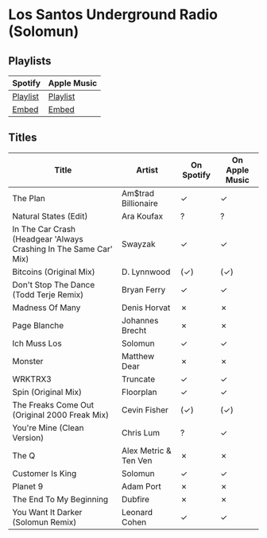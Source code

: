 # Los Santos Underground Radio (Solomun)

## Playlists

| Spotify                                                                                     | Apple Music  |
| ------------------------------------------------------------------------------------------- | ------------ |
| [Playlist](https://open.spotify.com/user/marauderxtreme/playlist/6YZJnIXDOHyY0eu6PEFLUQ)    | [Playlist](https://itunes.apple.com/de/playlist/gta-v-los-santos-underground-radio/pl.u-844jTa7v13e) |
| [Embed](https://open.spotify.com/embed/user/marauderxtreme/playlist/6YZJnIXDOHyY0eu6PEFLUQ) | [Embed](https://embed.music.apple.com/de/playlist/gta-v-los-santos-underground-radio/pl.u-844jTa7v13e?app=music)    |

## Titles

| Title                                                             | Artist                | On Spotify | On Apple Music |
| ----------------------------------------------------------------- | --------------------- | ---------- | -------------- |
| The Plan                                                          | Am$trad Billionaire   | ✓          | ✓
| Natural States (Edit)                                             | Ara Koufax            | ?          | ?
| In The Car Crash (Headgear 'Always Crashing In The Same Car' Mix) | Swayzak               | ✓          | ✓
| Bitcoins (Original Mix)                                           | D. Lynnwood           | (✓)        | (✓)
| Don't Stop The Dance (Todd Terje Remix)                           | Bryan Ferry           | ✓          | ✓
| Madness Of Many                                                   | Denis Horvat          | ✗          | ✗
| Page Blanche                                                      | Johannes Brecht       | ✗          | ✗
| Ich Muss Los                                                      | Solomun               | ✓          | ✓
| Monster                                                           | Matthew Dear          | ✗          | ✗
| WRKTRX3                                                           | Truncate              | ✓          | ✓
| Spin (Original Mix)                                               | Floorplan             | ✓          | ✓
| The Freaks Come Out (Original 2000 Freak Mix)                     | Cevin Fisher          | (✓)        | (✓)
| You're Mine (Clean Version)                                       | Chris Lum             | ?          | ✓
| The Q                                                             | Alex Metric & Ten Ven | ✗          | ✗
| Customer Is King                                                  | Solomun               | ✓          | ✓
| Planet 9                                                          | Adam Port             | ✗          | ✗
| The End To My Beginning                                           | Dubfire               | ✗          | ✗
| You Want It Darker (Solomun Remix)                                | Leonard Cohen         | ✓          | ✓
